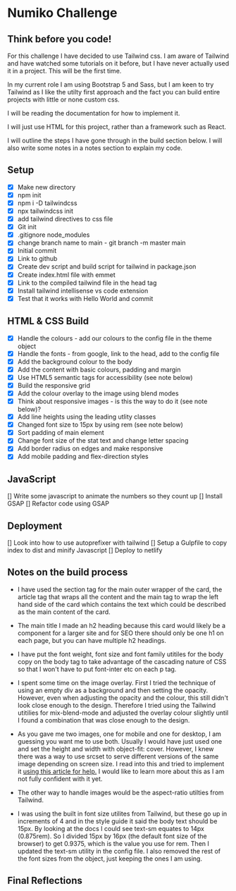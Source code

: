 # Numiko Challenge

## Think before you code!

For this challenge I have decided to use Tailwind css. I am aware of Tailwind and have watched some tutorials on it before, but I have never actually used it in a project. This will be the first time.

In my current role I am using Bootstrap 5 and Sass, but I am keen to try Tailwind as I like the utilty first approach and the fact you can build entire projects with little or none custom css.

I will be reading the documentation for how to implement it.

I will just use HTML for this project, rather than a framework such as React.

I will outline the steps I have gone through in the build section below. I will also write some notes in a notes section to explain my code.

## Setup

- [x] Make new directory
- [x] npm init
- [x] npm i -D tailwindcss
- [x] npx tailwindcss init
- [x] add tailwind directives to css file
- [x] Git init
- [x] .gitignore node_modules
- [x] change branch name to main - git branch -m master main
- [x] Initial commit
- [x] Link to github
- [x] Create dev script and build script for tailwind in package.json
- [x] Create index.html file with emmet
- [x] Link to the compiled tailwind file in the head tag
- [x] Install tailwind intellisense vs code extension
- [x] Test that it works with Hello World and commit

## HTML & CSS Build

- [x] Handle the colours - add our colours to the config file in the theme object
- [x] Handle the fonts - from google, link to the head, add to the config file
- [x] Add the background colour to the body
- [x] Add the content with basic colours, padding and margin
- [x] Use HTML5 semantic tags for accessibility (see note below)
- [x] Build the responsive grid
- [x] Add the colour overlay to the image using blend modes
- [x] Think about responsive images - is this the way to do it (see note below)?
- [x] Add line heights using the leading utlity classes
- [x] Changed font size to 15px by using rem (see note below)
- [x] Sort padding of main element
- [x] Change font size of the stat text and change letter spacing
- [x] Add border radius on edges and make responsive
- [x] Add mobile padding and flex-direction styles

## JavaScript

[] Write some javascript to animate the numbers so they count up
[] Install GSAP
[] Refactor code using GSAP

## Deployment

[] Look into how to use autoprefixer with tailwind
[] Setup a Gulpfile to copy index to dist and minify Javascript
[] Deploy to netlify

## Notes on the build process

- I have used the section tag for the main outer wrapper of the card, the article tag that wraps all the content and the main tag to wrap the left hand side of the card which contains the text which could be described as the main content of the card.

- The main title I made an h2 heading because this card would likely be a component for a larger site and for SEO there should only be one h1 on each page, but you can have multiple h2 headings.

- I have put the font weight, font size and font family utitiles for the body copy on the body tag to take advantage of the cascading nature of CSS so that I won't have to put font-inter etc on each p tag.

- I spent some time on the image overlay. First I tried the technique of using an empty div as a background and then setting the opacity. However, even when adjusting the opacity and the colour, this still didn't look close enough to the design. Therefore I tried using the Tailwind utitilies for mix-blend-mode and adjusted the overlay colour slightly until I found a combination that was close enough to the design.

- As you gave me two images, one for mobile and one for desktop, I am guessing you want me to use both. Usually I would have just used one and set the height and width with object-fit: cover. However, I knew there was a way to use srcset to serve different versions of the same image depending on screen size. I read into this and tried to implement it [using this article for help.](https://www.smashingmagazine.com/2014/05/responsive-images-done-right-guide-picture-srcset/) I would like to learn more about this as I am not fully confident with it yet.

- The other way to handle images would be the aspect-ratio utilties from Tailwind.

- I was using the built in font size utilites from Tailwind, but these go up in increments of 4 and in the style guide it said the body text should be 15px. By looking at the docs I could see text-sm equates to 14px (0.875rem). So I divided 15px by 16px (the default font size of the browser) to get 0.9375, which is the value you use for rem. Then I updated the text-sm utility in the config file. I also removed the rest of the font sizes from the object, just keeping the ones I am using.

## Final Reflections
